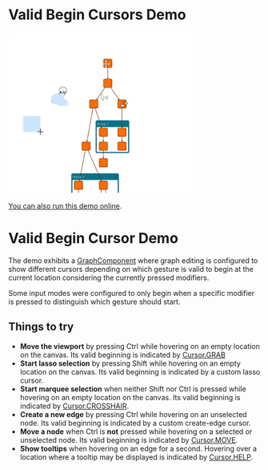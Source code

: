 # Valid Begin Cursors Demo

<img src="../../resources/image/valid-begin-cursors.png" alt="demo-thumbnail" height="320"/>

[You can also run this demo online](https://live.yworks.com/demos/input/valid-begin-cursors/index.html).

# Valid Begin Cursor Demo

The demo exhibits a [GraphComponent](https://docs.yworks.com/yfileshtml/#/api/GraphComponent) where graph editing is configured to show different cursors depending on which gesture is valid to begin at the current location considering the currently pressed modifiers.

Some input modes were configured to only begin when a specific modifier is pressed to distinguish which gesture should start.

## Things to try

- **Move the viewport** by pressing Ctrl while hovering on an empty location on the canvas. Its valid beginning is indicated by [Cursor.GRAB](https://docs.yworks.com/yfileshtml/#/api/Cursor#GRAB)
- **Start lasso selection** by pressing Shift while hovering on an empty location on the canvas. Its valid beginning is indicated by a custom lasso cursor.
- **Start marquee selection** when neither Shift nor Ctrl is pressed while hovering on an empty location on the canvas. Its valid beginning is indicated by [Cursor.CROSSHAIR](https://docs.yworks.com/yfileshtml/#/api/Cursor#CROSSHAIR).
- **Create a new edge** by pressing Ctrl while hovering on an unselected node. Its valid beginning is indicated by a custom create-edge cursor.
- **Move a node** when Ctrl is **not** pressed while hovering on a selected or unselected node. Its valid beginning is indicated by [Cursor.MOVE](https://docs.yworks.com/yfileshtml/#/api/Cursor#MOVE).
- **Show tooltips** when hovering on an edge for a second. Hovering over a location where a tooltip may be displayed is indicated by [Cursor.HELP](https://docs.yworks.com/yfileshtml/#/api/Cursor#HELP).
